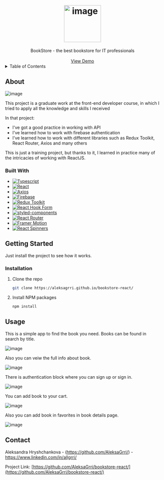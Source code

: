 <h1 align="center">
  <a href="https://aleksagrri.github.io/bookstore-react/">
    <img width="120" alt="image" src="https://user-images.githubusercontent.com/96021896/215760445-c0f1933f-95dc-45c8-927b-8143216a5088.png">
  </a>
</h1>

<div align="center">
  BookStore - the best bookstore for IT professionals
  <br />
  <br />
  <a href="https://aleksagrri.github.io/bookstore-react/">View Demo</a>
</div>

<details>
  <summary>Table of Contents</summary>
  <ol>
    <li>
      <a href="#about">About</a>
      <ul>
        <li><a href="#built-with">Built With</a></li>
      </ul>
    </li>
    <li>
      <a href="#getting-started">Getting Started</a>
      <ul>
        <li><a href="#installation">Installation</a></li>
      </ul>
    </li>
    <li><a href="#usage">Usage</a></li>
    <li><a href="#contact">Contact</a></li>
  </ol>
</details>

## About

![image](https://user-images.githubusercontent.com/96021896/215760731-0c26e0b5-1b1b-414b-a04e-ca04a3545350.png)

This project is a graduate work at the front-end developer course, in which I tried to apply all the knowledge and skills I received

In that project:

- I've got a good practice in working with API
- I've learned how to work with firebase authentication
- I've learned how to work with different libraries such as Redux Toolkit, React Router, Axios and many others

This is just a training project, but thanks to it, I learned in practice many of the intricacies of working with ReactJS.

### Built With

- [![Typescript][typescriptlang.org]][typescript-url]
- [![React][react.js]][react-url]
- [![Axios][axios-http.com]][axios-url]
- [![Firebase][firebase.google.com]][firebase-url]
- [![Redux Toolkit][redux-toolkit.js.org]][redux-url]
- [![React Hook Form][react-hook-form.com]][react-hook-form-url]
- [![styled-components][styled-components]][styled-components-url]
- [![React Router][reactrouter.com]][react-router-url]
- [![Framer Motion][framer.com]][framer-url]
- [![React Spinners][react-spinners]][react-spinners-url]


## Getting Started

Just install the project to see how it works.

### Installation

1. Clone the repo
   ```sh
   git clone https://aleksagrri.github.io/bookstore-react/
   ```
2. Install NPM packages

   ```sh
   npm install
   ```

## Usage

This is a simple app to find the book you need. Books can be found in search by title.


![image](https://user-images.githubusercontent.com/96021896/215761387-8636e585-acc0-4bea-81fc-660ceb806960.png)


Also you can veiw the full info about book.


![image](https://user-images.githubusercontent.com/96021896/215761601-3128bf07-c662-4b99-98c7-f5cf917e1ca1.png)


There is authentication block where you can sign up or sign in.


![image](https://user-images.githubusercontent.com/96021896/215761784-fd73c832-3b9b-4657-b035-7f8dfcf8c12d.png)


You can add book to your cart.


![image](https://user-images.githubusercontent.com/96021896/215762127-ccc623c4-b414-42d2-bff2-becb30ba9d4a.png)


Also you can add book in favorites in book details page.


![image](https://user-images.githubusercontent.com/96021896/215762317-59ae5d88-ef22-41d8-b4cf-f19e5b909740.png)



## Contact

Aleksandra Hryshchankova - (https://github.com/AleksaGrri/) - https://www.linkedin.com/in/allgrri/

Project Link: [https://github.com/AleksaGrri/bookstore-react/](https://github.com/AleksaGrri/bookstore-react/)

<!--Links-->


[typescriptlang.org]: https://img.shields.io/badge/-Typescript-blue?style=for-the-badge&logo=typescript&logoColor=white
[typescript-url]: https://www.typescriptlang.org/
[react.js]: https://img.shields.io/badge/React-20232A?style=for-the-badge&logo=react&logoColor=61DAFB
[react-url]: https://reactjs.org/
[axios-http.com]: https://img.shields.io/badge/-axios-671ddf?style=for-the-badge&logo=axios&logoColor=white
[axios-url]: https://axios-http.com/ru/docs/intro
[firebase.google.com]: https://img.shields.io/badge/-firebase-5f6368?style=for-the-badge&logo=firebase&logoColor=orange
[firebase-url]: https://firebase.google.com/docs/
[redux-toolkit.js.org]: https://img.shields.io/badge/-redux--toolkit-764abc?style=for-the-badge&logo=redux&logoColor=white
[redux-url]: https://redux-toolkit.js.org/
[react-hook-form.com]: https://img.shields.io/badge/-react--hook--form-1e2a4a?style=for-the-badge&logo=react-hook-form&logoColor=ec5990
[react-hook-form-url]: https://react-hook-form.com/
[github.com/rt2zz/redux-persist]: https://img.shields.io/badge/-redux--persist-persist?style=for-the-badge
[persist-url]: https://github.com/rt2zz/redux-persist#readme
[styled-components]: https://img.shields.io/badge/-styled--components-35495E?style=for-the-badge&logo=styled-components&logoColor=pink
[styled-components-url]: https://styled-components.com/
[framer.com]: https://img.shields.io/badge/-framer--motion-DD0031?style=for-the-badge&logo=framer&logoColor=black
[framer-url]: https://www.framer.com/
[react-select.com]: https://img.shields.io/badge/-react--select-FF3E00?style=for-the-badge
[react-select-url]: https://react-select.com/home
[reactrouter.com]: https://img.shields.io/badge/-react--router-563D7C?style=for-the-badge&logo=react-router&logoColor=white
[react-router-url]: https://reactrouter.com/
[react-spinners]: https://img.shields.io/badge/react--spinners-yellow?style=for-the-badge
[react-spinners-url]: https://www.davidhu.io/react-spinners/
[react-tabs]: https://img.shields.io/badge/react--tabs-black?style=for-the-badge
[react-tabs-url]: https://reactcommunity.org/react-tabs/
